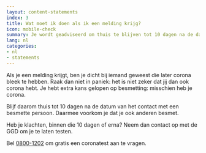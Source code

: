 ```yaml
---
layout: content-statements
index: 3
title: Wat moet ik doen als ik een melding krijg?
icon: mobile-check
summary: Je wordt geadviseerd om thuis te blijven tot 10 dagen na de datum van het contact. Heb je klachten? Laat je dan testen.  
lang: nl
categories:
- nl
- statements
---
```


Als je een melding krijgt, ben je dicht bij iemand geweest die later corona bleek te hebben. Raak dan niet in paniek: het is niet zeker dat jij dan ook corona hebt. Je hebt extra kans gelopen op besmetting: misschien heb je corona.
 
Blijf daarom thuis tot 10 dagen na de datum van het contact met een besmette persoon. Daarmee voorkom je dat je ook anderen besmet.

Heb je klachten, binnen die 10 dagen of erna? Neem dan contact op met de GGD om je te laten testen.
 
Bel [0800-1202](tel:+318001202) om gratis een coronatest aan te vragen.

